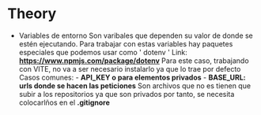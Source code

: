 # Theory

- Variables de entorno
    Son varibales que dependen su valor de donde se estén ejecutando. Para trabajar con estas variables hay paquetes especiales que podemos usar como ' dotenv '
    Link: __https://www.npmjs.com/package/dotenv__
    Para este caso, trabajando con VITE, no va a ser necesario instalarlo ya que lo trae por defecto
    Casos comunes:
        - **API_KEY o para elementos privados**
        - **BASE_URL: urls donde se hacen las peticiones** 
    Son archivos que no es tienen que subir a los repositorios ya que son privados por tanto, se necesita colocarlños en el **.gitignore**

